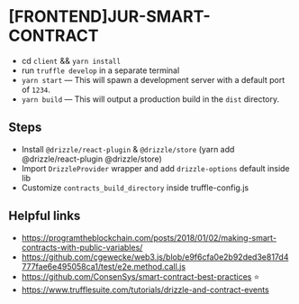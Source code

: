# [FRONTEND]JUR-SMART-CONTRACT

- cd `client` && `yarn install`
- run `truffle develop` in a separate terminal
- `yarn start` — This will spawn a development server with a default port of `1234`.
- `yarn build` — This will output a production build in the `dist` directory.

## Steps

- Install `@drizzle/react-plugin` & `@drizzle/store` (yarn add @drizzle/react-plugin @drizzle/store)
- Import `DrizzleProvider` wrapper and add `drizzle-options` default inside lib
- Customize `contracts_build_directory` inside truffle-config.js

## Helpful links 

- https://programtheblockchain.com/posts/2018/01/02/making-smart-contracts-with-public-variables/
- https://github.com/cgewecke/web3.js/blob/e9f6cfa0e2b92ded3e817d4777fae6e495058ca1/test/e2e.method.call.js
- https://github.com/ConsenSys/smart-contract-best-practices :star:
- https://www.trufflesuite.com/tutorials/drizzle-and-contract-events